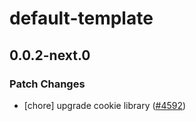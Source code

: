 # default-template

## 0.0.2-next.0

### Patch Changes

- [chore] upgrade cookie library ([#4592](https://github.com/sveltejs/kit/pull/4592))
